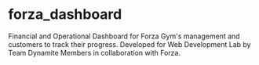 # forza_dashboard
Financial and Operational Dashboard for Forza Gym's management and customers to track their progress. Developed for Web Development Lab by Team Dynamite Members in collaboration with Forza.
